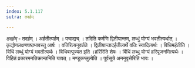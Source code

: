 ```yaml
---
index: 5.1.117
sutra: तदर्हम्

---
```

_तदर्हम्_ - तदर्हम् । अर्हतीत्यर्हम् । पचाद्यच् । तदिति कर्मणि द्वितीयान्तम्, लब्धुं योग्यं भवतीत्यर्थात् । कृद्योगलक्षणषष्ठभावस्तु आर्षः । वतिरित्यनुवर्तते । द्वितीयान्तादर्हतीत्यर्थे वतिः स्यादित्यर्थः । विधिमर्हतीति । विधिं लब्धुं योग्यं भवतीत्यर्थः । विधिबत्पूज्यत इति ।हरि॑रिति शेषः । विंधिं लब्धु योग्यं हरिपूजनमित्यर्थः । विहितं प्रकारमनतिक्रान्तमिति यावत् । मण्डूकप्लुत्येति । पूर्वसूत्रे अननुवृत्तेरिति भावः ।